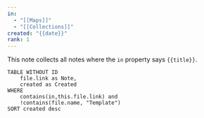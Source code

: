 ```yaml
---
in:
  - "[[Maps]]"
  - "[[Collections]]"
created: "{{date}}"
rank: 1
---
```

This note collects all notes where the `in` property says `{{title}}`.

```dataview
TABLE WITHOUT ID
	file.link as Note,
	created as Created
WHERE
	contains(in,this.file.link) and
	!contains(file.name, "Template")
SORT created desc
```
